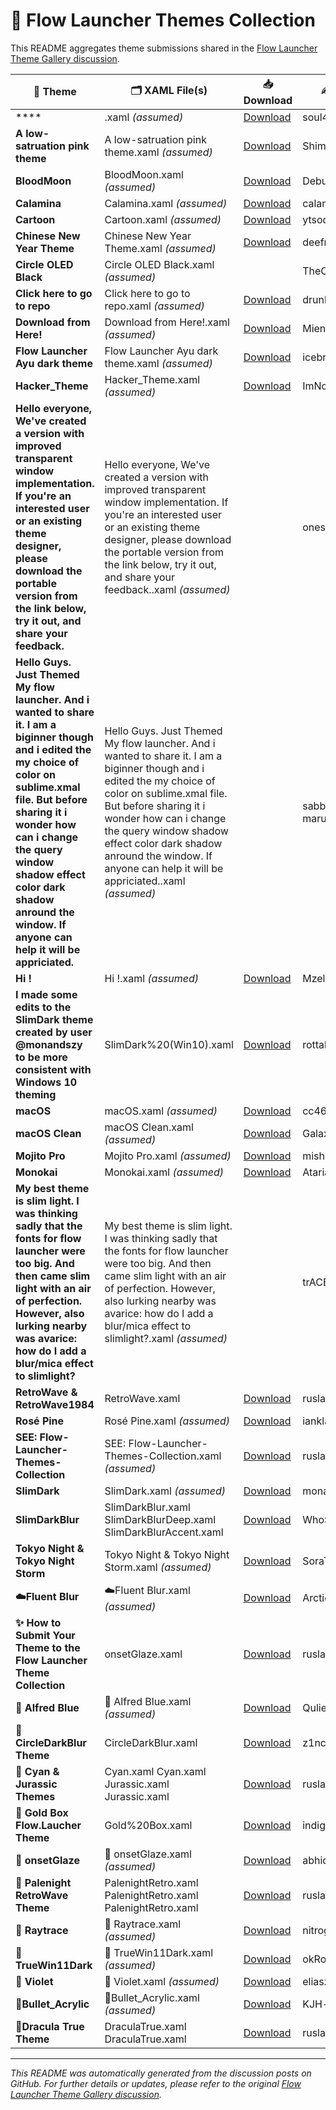 # 🎨 Flow Launcher Themes Collection

This README aggregates theme submissions shared in the [Flow Launcher Theme Gallery discussion](https://github.com/Flow-Launcher/Flow.Launcher/discussions/1438).

| 🎨 Theme | 🗂 XAML File(s) | 📥 Download | ✍️ Author | 🖼️ Preview |
|----------|------------------|--------------|------------|-----------|
| **** | .xaml *(assumed)* | [Download](https://github.com/soul4feels/sofokeel) | soul4kills | ✅ |
| **A low-satruation pink theme** | A low-satruation pink theme.xaml *(assumed)* | [Download](https://github.com/Shiman-Zhu/flow-launcher-theme-morandi-colors) | Shiman-Zhu | ✅ |
| **BloodMoon** | BloodMoon.xaml *(assumed)* | [Download](https://github.com/DebugBoard/BloodMoon) | DebugBoard | ✅ |
| **Calamina** | Calamina.xaml *(assumed)* | [Download](https://github.com/calamina/flow) | calamina | ✅ |
| **Cartoon** | Cartoon.xaml *(assumed)* | [Download](https://github.com/Seb1plaz/Flow-Launcher-Cartoon) | ytsodacan | ✅ |
| **Chinese New Year Theme** | Chinese New Year Theme.xaml *(assumed)* | [Download](https://github.com/deefrawley/Flow.Launcher.Themes) | deefrawley | ✅ |
| **Circle OLED Black** | Circle OLED Black.xaml *(assumed)* | | TheOddball | ✅ |
| **Click here to go to repo** | Click here to go to repo.xaml *(assumed)* | [Download](https://github.com/drunkzurg/FlowLauncherUI) | drunkzurg | ✅ |
| **Download from Here!** | Download from Here!.xaml *(assumed)* | [Download](https://github.com/Flow-Launcher/Flow.Launcher/discussions/1438?sort=new#discussioncomment-10400585) | Miensoap | ✅ |
| **Flow Launcher Ayu dark theme** | Flow Launcher Ayu dark theme.xaml *(assumed)* | [Download](https://github.com/dempfi/ayu) | icebruce | ✅ |
| **Hacker_Theme** | Hacker_Theme.xaml *(assumed)* | [Download](https://github.com/ImNotVarun/Hacker_Theme) | ImNotVarun | ✅ |
| **Hello everyone, We've created a version with improved transparent window implementation. If you're an interested user or an existing theme designer, please download the portable version from the link below, try it out, and share your feedback.** | Hello everyone, We've created a version with improved transparent window implementation. If you're an interested user or an existing theme designer, please download the portable version from the link below, try it out, and share your feedback..xaml *(assumed)* | | onesounds |  |
| **Hello Guys. Just Themed My flow launcher. And i wanted to share it. I am a biginner though and i edited the my choice of color on sublime.xmal file. But before sharing it i wonder  how can i change the query window shadow effect color dark shadow anround the window.  If anyone can help it will be appriciated.** | Hello Guys. Just Themed My flow launcher. And i wanted to share it. I am a biginner though and i edited the my choice of color on sublime.xmal file. But before sharing it i wonder  how can i change the query window shadow effect color dark shadow anround the window.  If anyone can help it will be appriciated..xaml *(assumed)* | | sabbir-ahamed-maruf | ✅ |
| **Hi !** | Hi !.xaml *(assumed)* | [Download](https://github.com/MzelleLilas/flowlauncher-theme) | MzelleLilas | ✅ |
| **I made some edits to the SlimDark theme created by user @monandszy to be more consistent with Windows 10 theming** | SlimDark%20(Win10).xaml | [Download](https://github.com/monandszy) | rottakore | ✅ |
| **macOS** | macOS.xaml *(assumed)* | [Download](https://github.com/abhidahal) | cc46808 | ✅ |
| **macOS Clean** | macOS Clean.xaml *(assumed)* | [Download](https://github.com/abhidahal) | GalaxyNZ | ✅ |
| **Mojito Pro** | Mojito Pro.xaml *(assumed)* | [Download](https://github.com/mishatoshi/mojito-pro-flowlauncher-theme) | mishatoshi | ✅ |
| **Monokai** | Monokai.xaml *(assumed)* | [Download](https://github.com/AtarianComputing/Monokai.flow) | AtarianComputing | ✅ |
| **My best theme is slim light. I was thinking sadly that the fonts for flow launcher were too big. And then came slim light with an air of perfection. However, also lurking nearby was avarice: how do I add a blur/mica effect to slimlight?** | My best theme is slim light. I was thinking sadly that the fonts for flow launcher were too big. And then came slim light with an air of perfection. However, also lurking nearby was avarice: how do I add a blur/mica effect to slimlight?.xaml *(assumed)* | | trACEroam |  |
| **RetroWave & RetroWave1984** | RetroWave.xaml | [Download](https://github.com/ruslanlap/RetroWaveTheme.FlowLa) | ruslanlap | ✅ |
| **Rosé Pine** | Rosé Pine.xaml *(assumed)* | [Download](https://github.com/ianklapouch/rose-pine-flow-launcher) | ianklapouch | ✅ |
| **SEE: Flow-Launcher-Themes-Collection** | SEE: Flow-Launcher-Themes-Collection.xaml *(assumed)* | [Download](https://github.com/ruslanlap/Flow-Launcher-Themes-Collection) | ruslanlap | ✅ |
| **SlimDark** | SlimDark.xaml *(assumed)* | [Download](https://github.com/0o-Mi/Flow-Launcher-SlimDark-Theme) | monandszy | ✅ |
| **SlimDarkBlur** | SlimDarkBlur.xaml SlimDarkBlurDeep.xaml SlimDarkBlurAccent.xaml | [Download](https://github.com/WhoSowSee/SlimDarkBlur.flow) | WhoSowSee | ✅ |
| **Tokyo Night & Tokyo Night Storm** | Tokyo Night & Tokyo Night Storm.xaml *(assumed)* | [Download](https://github.com/SoraTenshi/FlowLauncher-TokyoNight) | SoraTenshi | ✅ |
| **☁️Fluent Blur** | ☁️Fluent Blur.xaml *(assumed)* | [Download](https://github.com/Flow-Launcher/Flow.Launcher/issues/2387) | Arcticn | ✅ |
| **✨ How to Submit Your Theme to the Flow Launcher Theme Collection** | onsetGlaze.xaml | [Download](https://github.com/ruslanlap/Flow-Launcher-Themes-Collection?tab=readme-ov-file) | ruslanlap | ✅ |
| **🎨 Alfred Blue** | 🎨 Alfred Blue.xaml *(assumed)* | [Download](https://github.com/Qulierm/AlfredBlue/blob/main/Flow.Launcher%2019.05.2024%2011_53_21.png?raw=true) | Qulierm | ✅ |
| **🎨 CircleDarkBlur Theme** | CircleDarkBlur.xaml | [Download](https://github.com/z1nc0r3/CircleDarkBlur.Flow-Launcher) | z1nc0r3 | ✅ |
| **🎨 Cyan & Jurassic Themes** | Cyan.xaml Cyan.xaml Jurassic.xaml Jurassic.xaml | [Download](https://github.com/ruslanlap/RetroWaveTheme.FlowLa/blob/master/Cyan.xaml) | ruslanlap | ✅ |
| **🎨 Gold Box Flow.Laucher Theme** | Gold%20Box.xaml | [Download](https://github.com/Flow-Launcher/Flow.Launcher) | indigofairyx | ✅ |
| **🎨 onsetGlaze** | 🎨 onsetGlaze.xaml *(assumed)* | [Download](https://github.com/abhidahal/onsetGlaze.flow) | abhidahal | ✅ |
| **🎨 Palenight RetroWave Theme** | PalenightRetro.xaml PalenightRetro.xaml PalenightRetro.xaml | [Download](https://github.com/ruslanlap/RetroWaveTheme.FlowLa/raw/main/PalenightRetro.xaml) | ruslanlap | ✅ |
| **🎨 Raytrace** | 🎨 Raytrace.xaml *(assumed)* | [Download](https://github.com/SamFrox/Raytrace/tree/main) | nitrogeo | ✅ |
| **🎨 TrueWin11Dark** | 🎨 TrueWin11Dark.xaml *(assumed)* | [Download](https://github.com/z1nc0r3/CircleDarkBlur.Flow-Launcher) | okRoni | ✅ |
| **🎨 Violet** | 🎨 Violet.xaml *(assumed)* | [Download](https://github.com/eliaszon/Violet.flow) | eliaszon | ✅ |
| **🎨Bullet_Acrylic** | 🎨Bullet_Acrylic.xaml *(assumed)* | [Download](https://github.com/KJH-x/FlowTheme) | KJH-x | ✅ |
| **🎨Dracula True Theme** | DraculaTrue.xaml DraculaTrue.xaml | [Download](https://github.com/ruslanlap/RetroWaveTheme.FlowLa/raw/main/DraculaTrue.xaml) | ruslanlap | ✅ |

---

*This README was automatically generated from the discussion posts on GitHub. For further details or updates, please refer to the original [Flow Launcher Theme Gallery discussion](https://github.com/Flow-Launcher/Flow.Launcher/discussions/1438).*
